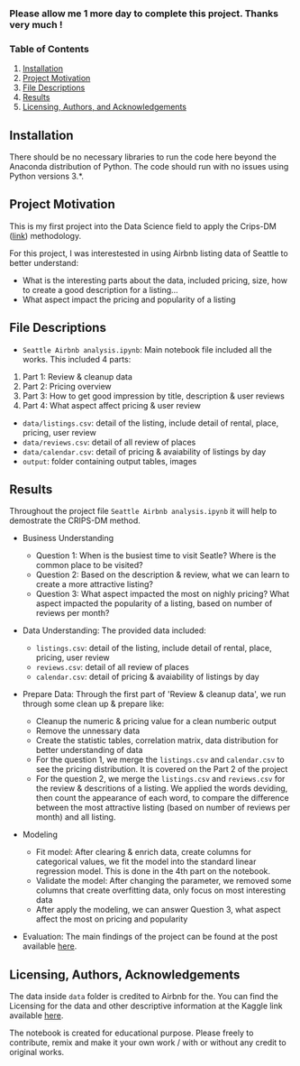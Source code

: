 ### Please allow me 1 more day to complete this project. Thanks very much !

### Table of Contents

1. [Installation](#installation)
2. [Project Motivation](#motivation)
3. [File Descriptions](#files)
4. [Results](#results)
5. [Licensing, Authors, and Acknowledgements](#licensing)

## Installation <a name="installation"></a>

There should be no necessary libraries to run the code here beyond the Anaconda distribution of Python.  The code should run with no issues using Python versions 3.*.

## Project Motivation<a name="motivation"></a>

This is my first project into the Data Science field to apply the Crips-DM ([link](https://en.wikipedia.org/wiki/Cross-industry_standard_process_for_data_mining)) methodology.

For this project, I was interestested in using Airbnb listing data of Seattle to better understand:
- What is the interesting parts about the data, included pricing, size, how to create a good description for a listing...
- What aspect impact the pricing and popularity of a listing

## File Descriptions <a name="files"></a>

- `Seattle Airbnb analysis.ipynb`: Main notebook file included all the works. This included 4 parts:
1. Part 1: Review & cleanup data
2. Part 2: Pricing overview
3. Part 3: How to get good impression by title, description & user reviews
4. Part 4: What aspect affect pricing & user review
- `data/listings.csv`: detail of the listing, include detail of rental, place, pricing, user review
- `data/reviews.csv`: detail of all review of places
- `data/calendar.csv`: detail of pricing & avaiability of listings by day
- `output`: folder containing output tables, images

## Results<a name="results"></a>

Throughout the project file `Seattle Airbnb analysis.ipynb` it will help to demostrate the CRIPS-DM method.

* Business Understanding
    * Question 1: When is the busiest time to visit Seatle? Where is the common place to be visited?
    * Question 2: Based on the description & review, what we can learn to create a more attractive listing?
    * Question 3: What aspect impacted the most on nighly pricing? What aspect impacted the popularity of a listing, based on number of reviews per month?

* Data Understanding: The provided data included:
    * `listings.csv`: detail of the listing, include detail of rental, place, pricing, user review
    * `reviews.csv`: detail of all review of places
    * `calendar.csv`: detail of pricing & avaiability of listings by day

* Prepare Data: Through the first part of 'Review & cleanup data', we run through some clean up & prepare like:
    * Cleanup the numeric & pricing value for a clean numberic output
    * Remove the unnessary data
    * Create the statistic tables, correlation matrix, data distribution for better understanding of data
    * For the question 1, we merge the `listings.csv` and `calendar.csv` to see the pricing distribution. It is covered on the Part 2 of the project
    * For the question 2, we merge the `listings.csv` and `reviews.csv` for the review & descritions of a listing. We applied the words deviding, then count the appearance of each word, to compare the difference between the most attractive listing (based on number of reviews per month) and all listing.

* Modeling
    * Fit model: After clearing & enrich data, create columns for categorical values, we fit the model into the standard linear regression model. This is done in the 4th part on the notebook.
    * Validate the model: After changing the parameter, we removed some columns that create overfitting data, only focus on most interesting data
    * After apply the modeling, we can answer Question 3, what aspect affect the most on pricing and popularity

* Evaluation: The main findings of the project can be found at the post available [here](https://medium.com/@bestoneguy/how-to-create-a-best-listing-on-airbnb-a-study-from-seattle-airbnb-listing-data-9055d4b92be3).

## Licensing, Authors, Acknowledgements<a name="licensing"></a>

The data inside `data` folder is credited to Airbnb for the. You can find the Licensing for the data and other descriptive information at the Kaggle link available [here](https://www.kaggle.com/airbnb/seattle). 

The notebook is created for educational purpose. Please freely to contribute, remix and make it your own work / with or without any credit to original works.

